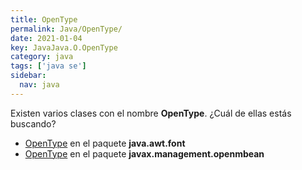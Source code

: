 ```yaml
---
title: OpenType
permalink: Java/OpenType/
date: 2021-01-04
key: JavaJava.O.OpenType
category: java
tags: ['java se']
sidebar: 
  nav: java
---
```


Existen varios clases con el nombre **OpenType**. ¿Cuál de ellas estás buscando?
<ul>
<li><a href="/Java/OpenType-java-awt-font/">OpenType</a> en el paquete <strong>java.awt.font</strong></li>
<li><a href="/Java/OpenType-javax-management-openmbean/">OpenType</a> en el paquete <strong>javax.management.openmbean</strong></li>
<ul>
